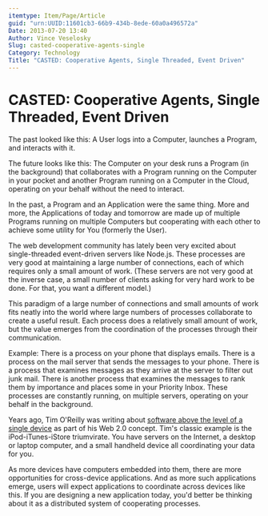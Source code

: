 ```yaml
---
itemtype: Item/Page/Article
guid: "urn:UUID:11601cb3-66b9-434b-8ede-60a0a496572a"
Date: 2013-07-20 13:40
Author: Vince Veselosky
Slug: casted-cooperative-agents-single
Category: Technology
Title: "CASTED: Cooperative Agents, Single Threaded, Event Driven"
---
```


# CASTED: Cooperative Agents, Single Threaded, Event Driven

The past looked like this: A User logs into a Computer, launches a
Program, and interacts with it.

The future looks like this: The Computer on your desk runs a Program (in
the background) that collaborates with a Program running on the Computer
in your pocket and another Program running on a Computer in the Cloud,
operating on your behalf without the need to interact.

In the past, a Program and an Application were the same thing. More and
more, the Applications of today and tomorrow are made up of multiple
Programs running on multiple Computers but cooperating with each other
to achieve some utility for You (formerly the User).

The web development community has lately been very excited about
single-threaded event-driven servers like Node.js. These processes are
very good at maintaining a large number of connections, each of which
requires only a small amount of work. (These servers are not very good
at the inverse case, a small number of clients asking for very hard work
to be done. For that, you want a different model.)

This paradigm of a large number of connections and small amounts of work
fits neatly into the world where large numbers of processes collaborate
to create a useful result. Each process does a relatively small amount
of work, but the value emerges from the coordination of the processes
through their communication.

Example: There is a process on your phone that displays emails. There is
a process on the mail server that sends the messages to your phone.
There is a process that examines messages as they arrive at the server
to filter out junk mail. There is another process that examines the
messages to rank them by importance and places some in your Priority
Inbox. These processes are constantly running, on multiple servers,
operating on your behalf in the background.

Years ago, Tim O'Reilly was writing about [software above the level of a
single device][] as part of his Web 2.0 concept. Tim's classic example
is the iPod-iTunes-iStore triumvirate. You have servers on the Internet,
a desktop or laptop computer, and a small handheld device all
coordinating your data for you.

As more devices have computers embedded into them, there are more
opportunities for cross-device applications. And as more such
applications emerge, users will expect applications to coordinate across
devices like this. If you are designing a new application today, you'd
better be thinking about it as a distributed system of cooperating
processes.

[software above the level of a single device]: http://radar.oreilly.com/2007/11/software-above-the-level-of-a.html
